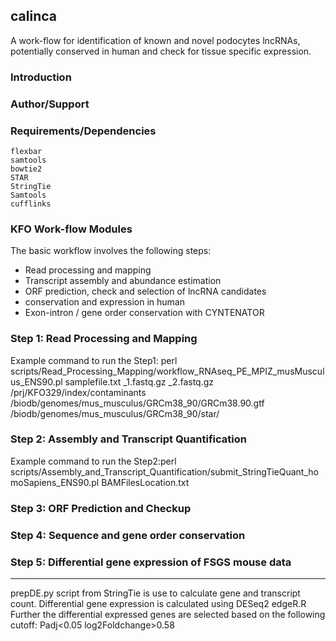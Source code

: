 ## calinca
A work-flow for identification of known and novel podocytes lncRNAs, potentially conserved in human and check for tissue specific expression.

### Introduction


### Author/Support 



### Requirements/Dependencies
~~~~~~~~~~~~~
flexbar
samtools
bowtie2
STAR
StringTie
Samtools
cufflinks
~~~~~~~~~~~~~

### KFO Work-flow Modules

The basic workflow involves the following steps:

* Read processing and mapping
* Transcript assembly and abundance estimation
* ORF prediction, check and selection of lncRNA candidates
* conservation and expression in human
* Exon-intron / gene order conservation with CYNTENATOR


### Step 1: Read Processing and Mapping

Example command to run the Step1: perl scripts/Read_Processing_Mapping/workflow_RNAseq_PE_MPIZ_musMusculus_ENS90.pl samplefile.txt _1.fastq.gz _2.fastq.gz /prj/KFO329/index/contaminants  /biodb/genomes/mus_musculus/GRCm38_90/GRCm38.90.gtf
 /biodb/genomes/mus_musculus/GRCm38_90/star/


### Step 2: Assembly and Transcript Quantification

Example command to run the Step2:perl scripts/Assembly_and_Transcript_Quantification/submit_StringTieQuant_homoSapiens_ENS90.pl BAMFilesLocation.txt

### Step 3: ORF Prediction and Checkup



### Step 4: Sequence and gene order conservation


### Step 5: Differential gene expression of FSGS mouse data
------------------------------------------------
prepDE.py script from StringTie is use to calculate gene and transcript count.
Differential gene expression is calculated using DESeq2 
edgeR.R 
Further the differential expressed genes are selected based on the following cutoff:
Padj<0.05
log2Foldchange>0.58
